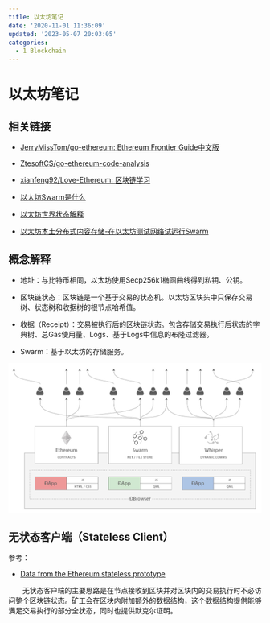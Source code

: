 ```yaml
---
title: 以太坊笔记
date: '2020-11-01 11:36:09'
updated: '2023-05-07 20:03:05'
categories:
  - 1 Blockchain
---
```

# 以太坊笔记

## 相关链接

- [JerryMissTom/go-ethereum: Ethereum Frontier Guide中文版](https://github.com/JerryMissTom/go-ethereum)

- [ZtesoftCS/go-ethereum-code-analysis](https://github.com/ZtesoftCS/go-ethereum-code-analysis)

- [xianfeng92/Love-Ethereum: 区块链学习](https://github.com/xianfeng92/Love-Ethereum)

- [以太坊Swarm是什么](https://ethereum.stackexchange.com/questions/375/what-is-swarm-and-what-is-it-used-for)

- [以太坊世界状态解释](https://ethfans.org/posts/diving-into-ethereums-world-state-part-1)

- [以太坊本土分布式内容存储-在以太坊测试网络试运行Swarm](https://ethfans.org/posts/getting-started-with-ethereum-s-swarm-on-the-testnet)

## 概念解释

- 地址：与比特币相同，以太坊使用Secp256k1椭圆曲线得到私钥、公钥。

- 区块链状态：区块链是一个基于交易的状态机。以太坊区块头中只保存交易树、状态树和收据树的根节点哈希值。

- 收据（Receipt）：交易被执行后的区块链状态。包含存储交易执行后状态的字典树、总Gas使用量、Logs、基于Logs中信息的布隆过滤器。

- Swarm：基于以太坊的存储服务。

![](Ethereum_Notes/20190302100828.png)

## 无状态客户端（Stateless Client）

参考：

- [Data from the Ethereum stateless prototype](https://medium.com/@akhounov/data-from-the-ethereum-stateless-prototype-8c69479c8abc)

　　无状态客户端的主要思路是在节点接收到区块并对区块内的交易执行时不必访问整个区块链状态。矿工会在区块内附加额外的数据结构，这个数据结构提供能够满足交易执行的部分全状态，同时也提供默克尔证明。





